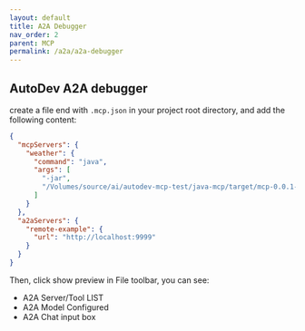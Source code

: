 ```yaml
---
layout: default
title: A2A Debugger
nav_order: 2
parent: MCP
permalink: /a2a/a2a-debugger
---
```


## AutoDev A2A debugger

create a file end with `.mcp.json` in your project root directory, and add the following content:

```json
{
  "mcpServers": {
    "weather": {
      "command": "java",
      "args": [
        "-jar",
        "/Volumes/source/ai/autodev-mcp-test/java-mcp/target/mcp-0.0.1-SNAPSHOT.jar"
      ]
    }
  },
  "a2aServers": {
    "remote-example": {
      "url": "http://localhost:9999"
    }
  }
}
```

Then, click show preview in File toolbar, you can see:

- A2A Server/Tool LIST
- A2A Model Configured
- A2A Chat input box
